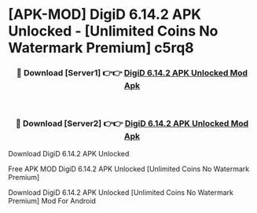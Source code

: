 # [APK-MOD] DigiD 6.14.2 APK Unlocked - [Unlimited Coins No Watermark Premium] c5rq8



<div align="center">
<h3>🔴 Download [Server1] 👉👉 <a href="https://momento.my/?title=DigiD_6.14.2_APK_Unlocked">DigiD 6.14.2 APK Unlocked Mod Apk</a></h3><br>

<h3>🔴 Download [Server2] 👉👉 <a href="https://momento.my/?title=DigiD_6.14.2_APK_Unlocked">DigiD 6.14.2 APK Unlocked Mod Apk</a></h3>
</div>



Download DigiD 6.14.2 APK Unlocked 

Free APK MOD DigiD 6.14.2 APK Unlocked [Unlimited Coins No Watermark Premium]

Download DigiD 6.14.2 APK Unlocked [Unlimited Coins No Watermark Premium] Mod For Android

